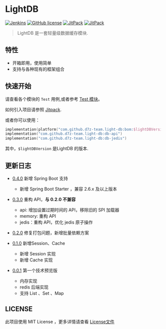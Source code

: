 # LightDB

<a href="https://github.com/d7z-team/light-db" target="_blank"><img alt="Jenkins" src="https://github.com/d7z-team/light-db/actions/workflows/task-push.yml/badge.svg?branch=main&color=green&style=flat-square"/></a>
<a href="LICENSE"><img alt="GitHub license" src="https://img.shields.io/github/license/d7z-team/light-db"></a>
<a href="https://jitpack.io/#d7z-team/light-db" target="_blank"> <img alt="JitPack" src="https://img.shields.io/jitpack/v/github/d7z-team/light-db"></a>
<a href="https://jitpack.io/#d7z-team/light-db" target="_blank"> <img alt="JitPack" src="https://img.shields.io/maven-metadata/v?metadataUrl=https%3A%2F%2Frepo.open-edgn.cn%2Fmaven%2Fcom%2Fgithub%2Fd7z-team%2Flight-db%2Fbom%2Fmaven-metadata.xml&color=red&style=flat"></a>

> LightDB 是一套轻量级数据缓存模块.

## 特性

- 开箱即用，使用简单
- 支持与各种现有的框架组合

## 快速开始

请查看各个模块的 `Test` 用例,或者参考 [Test 模块](./db-test)。

如何引入项目请参照 [Jitpack](https://jitpack.io/#d7z-team/light-db).

或者你可以使用：

```kotlin
implementation(platform("com.github.d7z-team.light-db:bom:$lightDBVersion"))
implementation("com.github.d7z-team.light-db:db-api")
implementation("com.github.d7z-team.light-db:db-jedis")
```

其中，`$lightDBVersion` 是LightDB 的版本.

## 更新日志

- [0.4.0](https://github.com/d7z-team/light-db/releases/tag/0.4.0) 新增 Spring Boot 支持
  - 新增 Spring Boot Starter ，兼容 2.6.x 及以上版本

- [0.3.0](https://github.com/d7z-team/light-db/releases/tag/0.3.0) 重构 API，**与 0.2.0 不兼容**
  - api: 增加设置过期时间的 API，移除旧的 SPI 加载器
  - memory: 重构 API
  - jedis：重构 API，优化 jedis 原子操作

- [0.2.0](https://github.com/d7z-team/light-db/releases/tag/0.2.0) 修复打包问题，新增批量依赖方案


- [0.1.0](https://github.com/d7z-team/light-db/releases/tag/0.1.0) 新增Session、Cache
  - 新增 Session 实现
  - 新增 Cache 实现

- [0.0.1](https://github.com/d7z-team/light-db/releases/tag/0.0.1) 第一个技术预览版
  - 内存实现
  - redis 后端实现
  - 支持 List 、Set 、Map

## LICENSE

此项目使用 MIT License ，更多详情请查看 [License文件](./LICENSE)
